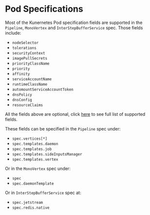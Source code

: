 # Pod Specifications

Most of the Kunernetes Pod specification fields are supported in the `Pipeline`, `MonoVertex` and `InterStepBufferService` spec. Those fields include:

- `nodeSelector`
- `tolerations`
- `securityContext`
- `imagePullSecrets`
- `priorityClassName`
- `priority`
- `affinity`
- `serviceAccountName`
- `runtimeClassName`
- `automountServiceAccountToken`
- `dnsPolicy`
- `dnsConfig`
- `resourceClaims`

All the fields above are optional, click [here](../../../APIs.md#numaflow.numaproj.io/v1alpha1.AbstractPodTemplate) to see full list of supported fields.

These fields can be specified in the `Pipeline` spec under:

- `spec.vertices[*]`
- `spec.templates.daemon`
- `spec.templates.job`
- `spec.templates.sideInputsManager`
- `spec.templates.vertex`

Or in the `MonoVertex` spec under:

- `spec`
- `spec.daemonTemplate`

Or in `InterStepBufferService` spec at:

- `spec.jetstream`
- `spec.redis.native`
